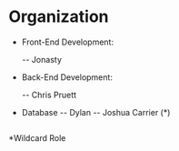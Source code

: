 # Organization

- Front-End Development:

  -- Jonasty

- Back-End Development: 

  -- Chris Pruett

- Database
  -- Dylan
  -- Joshua Carrier (*)
  
  ```sh
*Wildcard Role
```
